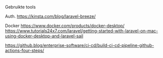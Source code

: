 Gebruikte tools 


Auth.
https://kinsta.com/blog/laravel-breeze/


Docker 
https://www.docker.com/products/docker-desktop/
https://www.tutorials24x7.com/laravel/getting-started-with-laravel-on-mac-using-docker-desktop-and-laravel-sail


https://github.blog/enterprise-software/ci-cd/build-ci-cd-pipeline-github-actions-four-steps/
